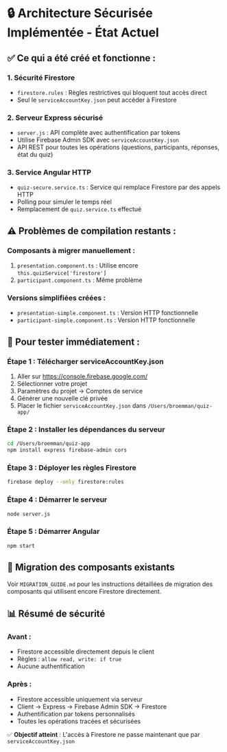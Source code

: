 # 🔒 Architecture Sécurisée Implémentée - État Actuel

## ✅ Ce qui a été créé et fonctionne :

### 1. Sécurité Firestore
- `firestore.rules` : Règles restrictives qui bloquent tout accès direct
- Seul le `serviceAccountKey.json` peut accéder à Firestore

### 2. Serveur Express sécurisé
- `server.js` : API complète avec authentification par tokens
- Utilise Firebase Admin SDK avec `serviceAccountKey.json`
- API REST pour toutes les opérations (questions, participants, réponses, état du quiz)

### 3. Service Angular HTTP
- `quiz-secure.service.ts` : Service qui remplace Firestore par des appels HTTP
- Polling pour simuler le temps réel
- Remplacement de `quiz.service.ts` effectué

## ⚠️ Problèmes de compilation restants :

### Composants à migrer manuellement :
1. `presentation.component.ts` : Utilise encore `this.quizService['firestore']`
2. `participant.component.ts` : Même problème

### Versions simplifiées créées :
- `presentation-simple.component.ts` : Version HTTP fonctionnelle
- `participant-simple.component.ts` : Version HTTP fonctionnelle

## 🚀 Pour tester immédiatement :

### Étape 1 : Télécharger serviceAccountKey.json
1. Aller sur https://console.firebase.google.com/
2. Sélectionner votre projet
3. Paramètres du projet → Comptes de service
4. Générer une nouvelle clé privée
5. Placer le fichier `serviceAccountKey.json` dans `/Users/broemman/quiz-app/`

### Étape 2 : Installer les dépendances du serveur
```bash
cd /Users/broemman/quiz-app
npm install express firebase-admin cors
```

### Étape 3 : Déployer les règles Firestore
```bash
firebase deploy --only firestore:rules
```

### Étape 4 : Démarrer le serveur
```bash
node server.js
```

### Étape 5 : Démarrer Angular
```bash
npm start
```

## 🔧 Migration des composants existants

Voir `MIGRATION_GUIDE.md` pour les instructions détaillées de migration des composants qui utilisent encore Firestore directement.

## 📊 Résumé de sécurité

### Avant :
- Firestore accessible directement depuis le client
- Règles : `allow read, write: if true`
- Aucune authentification

### Après :
- Firestore accessible uniquement via serveur
- Client → Express → Firebase Admin SDK → Firestore
- Authentification par tokens personnalisés
- Toutes les opérations tracées et sécurisées

✅ **Objectif atteint** : L'accès à Firestore ne passe maintenant que par `serviceAccountKey.json`